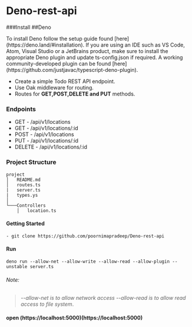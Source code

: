 # Deno-rest-api
###Install
##Deno
<p>To install Deno follow the setup guide found [here](https://deno.land/#installation). If you are using an IDE such as VS Code, Atom, Visual Studio or a JetBrains product, make sure to install the appropriate Deno plugin and update ts-config.json if required. A working community-developed plugin can be found [here](https://github.com/justjavac/typescript-deno-plugin).</p>

*   Create a simple Todo REST API endpoint.
*   Use Oak middleware for routing.
*   Routes for **GET,POST,DELETE and PUT** methods.

### Endpoints

* GET - /api/v1/locations
* GET - /api/v1/locations/:id
* POST - /api/v1/locations
* PUT - /api/v1/locations/:id
* DELETE - /api/v1/locations/:id

### Project Structure

```
project
│   README.md
│   routes.ts
|   server.ts
|   types.ys    
│
└───Controllers
    │   location.ts

```
#### Getting Started 

`` - git clone https://github.com/poornimapradeep/Deno-rest-api ``

####   Run

`` deno run --allow-net --allow-write --allow-read --allow-plugin --unstable server.ts ``


###### Note:
>  *--allow-net is to allow network access --allow-read is to allow read access to file system*.

####   open (https://localhost:5000)(https://localhost:5000)




